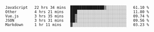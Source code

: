 
<!--
**xy406043/xy406043** is a ✨ _special_ ✨ repository because its `README.md` (this file) appears on your GitHub profile.

Here are some ideas to get you started:

- 🔭 I’m currently working on ...
- 🌱 I’m currently learning ...
- 👯 I’m looking to collaborate on ...
- 🤔 I’m looking for help with ...
- 💬 Ask me about ...
- 📫 How to reach me: ...
- 😄 Pronouns: ...
- ⚡ Fun fact: ...
-->

<!--START_SECTION:waka-->
```text
JavaScript   22 hrs 34 mins  ███████████████▒░░░░░░░░░   61.10 % 
Other        4 hrs 21 mins   ███░░░░░░░░░░░░░░░░░░░░░░   11.80 % 
Vue.js       3 hrs 35 mins   ██▒░░░░░░░░░░░░░░░░░░░░░░   09.74 % 
JSON         3 hrs 31 mins   ██▒░░░░░░░░░░░░░░░░░░░░░░   09.56 % 
Markdown     1 hr 11 mins    ▓░░░░░░░░░░░░░░░░░░░░░░░░   03.23 % 
```
<!--END_SECTION:waka-->
